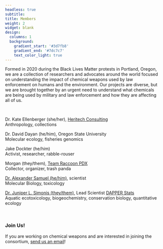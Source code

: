 ```yaml
---
headless: true
subtitle: 
title: Members
weight: 2
widget: blank
design:
  columns: 1
  background:
    gradient_start: '#3d7fb8'
    gradient_end: '#7dc7c7'
    text_color_light: true
---
```



Formed in 2020 during the Black Lives Matter protests in Portland, Oregon, we are a collection of researchers and advocates around the world focused on understanding the impact of chemical weapons used by law enforcement on humans and the environment. 
Our projects are diverse, but we are brought together by an urgent need to understand what chemicals are being used by military and law enforcement and how they are affecting all of us.

<br>

Dr. Kate Ellenberger (she/her), [Heritech Consulting](https://heritechconsulting.com/)  
Anthropology, collections

Dr. David Dayan (he/him), Oregon State University  
Molecular ecology, fisheries genomics

Jake Dockter (he/him)  
Activist, researcher, rabble-rouser

Morgan (they/them), [Team Raccoon PDX](https://www.instagram.com/teamraccoonpdx/)  
Collector, organizer, trash panda

[Dr. Alexander Samuel (he/him)](https://www.gazlacrymo.fr), scientist  
Molecular Biology, toxicology

[Dr. Juniper L. Simonis (they/them)](https://www.dapperstats.com/author/dr.-juniper-l.-simonis/), Lead Scientist [DAPPER Stats](https://www.dapperstats.com)  
Aquatic ecotoxicology, biogeochemistry, conservation biology, quantitative ecology


<br>

### Join Us!

If you are working on chemical weapons and are interested in joining the consortium, [send us an email](mailto:chemicalweaponsresearch@protonmail.com)!
